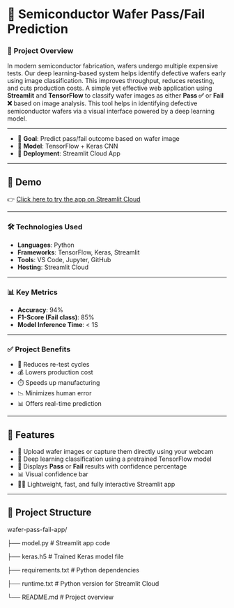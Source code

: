 # 🧪 Semiconductor Wafer Pass/Fail Prediction

### 📘 **Project Overview**
In modern semiconductor fabrication, wafers undergo multiple expensive tests. Our deep learning-based system helps identify defective wafers early using image classification. 
This improves throughput, reduces retesting, and cuts production costs.
A simple yet effective web application using **Streamlit** and **TensorFlow** to classify wafer images as either **Pass ✅** or **Fail ❌** based on image analysis. 
This tool helps in identifying defective semiconductor wafers via a visual interface powered by a deep learning model.

---

- 🎯 **Goal**: Predict pass/fail outcome based on wafer image
- 🧠 **Model**: TensorFlow + Keras CNN
- 🚀 **Deployment**: Streamlit Cloud App

---

## 📸 Demo

👉 [Click here to try the app on Streamlit Cloud](https://pass-fail-semiconducter-5lod57n9uye9mtxidbfapppp.streamlit.app/)

---

### 🛠️ Technologies Used

- **Languages**: Python
- **Frameworks**: TensorFlow, Keras, Streamlit
- **Tools**: VS Code, Jupyter, GitHub
- **Hosting**: Streamlit Cloud

---

### 📊 Key Metrics

- **Accuracy**: 94%
- **F1-Score (Fail class)**: 85%
- **Model Inference Time**: < 1S

---

### ✅ Project Benefits

- 🔁 Reduces re-test cycles
- 💰 Lowers production cost
- ⏱️ Speeds up manufacturing
- 📉 Minimizes human error
- 📊 Offers real-time prediction

---

## 📌 Features

- 📁 Upload wafer images or capture them directly using your webcam
- 🧠 Deep learning classification using a pretrained TensorFlow model
- 🎯 Displays **Pass** or **Fail** results with confidence percentage
- 📊 Visual confidence bar
- 🧑‍💻 Lightweight, fast, and fully interactive Streamlit app

---

## 📁 Project Structure

wafer-pass-fail-app/

├── model.py  # Streamlit app code

├── keras.h5 # Trained Keras model file

├── requirements.txt # Python dependencies

├── runtime.txt # Python version for Streamlit Cloud

└── README.md # Project overview



